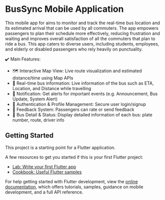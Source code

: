 # BusSync Mobile Application

This mobile app for aims to monitor and track the real-time bus location and 
its estimated arrival that can be used by all commuters. The app empowers 
passengers to plan their schedule more effectively, reducing frustration and waiting 
and improves overall satisfaction of all the commuters that plan to ride a bus. 
This app caters to diverse users, including students, employees, and elderly or disabled 
passengers who rely heavily on punctuality.

✔️ Main Features:
- 🗺️   Interactive Map View: Live route visualization and estimated distance/time using Map APIs
- 📍 Real-time bus information: Live information of the bus such as ETA, Location, and Distance while travelling
- 🔔 Notification: Get alerts for important events (e.g. Announcement, Bus Update, System Alert)
- 🔐 Authentication & Profile Management: Secure user login/signup
- 👥 Feedback System: Passengers can rate or send feedback
- 🚌 Bus Detail & Status: Display detailed information of each bus: plate number, route, driver info



## Getting Started

This project is a starting point for a Flutter application.

A few resources to get you started if this is your first Flutter project:

- [Lab: Write your first Flutter app](https://docs.flutter.dev/get-started/codelab)
- [Cookbook: Useful Flutter samples](https://docs.flutter.dev/cookbook)

For help getting started with Flutter development, view the
[online documentation](https://docs.flutter.dev/), which offers tutorials,
samples, guidance on mobile development, and a full API reference.
